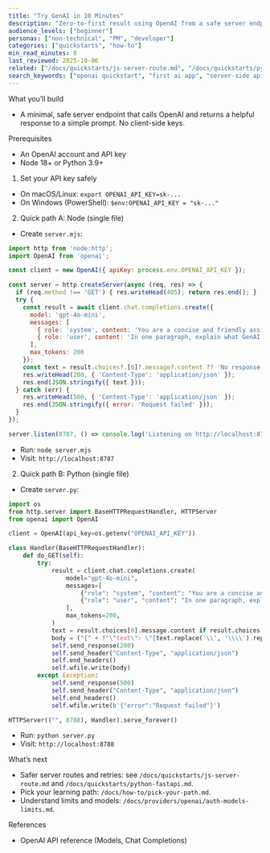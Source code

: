 ```yaml
---
title: "Try GenAI in 10 Minutes"
description: "Zero-to-first result using OpenAI from a safe server endpoint in Node or Python."
audience_levels: ["beginner"]
personas: ["non-technical", "PM", "developer"]
categories: ["quickstarts", "how-to"]
min_read_minutes: 8
last_reviewed: 2025-10-06
related: ["/docs/quickstarts/js-server-route.md", "/docs/quickstarts/python-fastapi.md", "/docs/wizard/overview.md", "/docs/how-to/pick-your-path.md"]
search_keywords: ["openai quickstart", "first ai app", "server-side api key", "node", "python"]
---
```


What you’ll build

- A minimal, safe server endpoint that calls OpenAI and returns a helpful response to a simple prompt. No client-side keys.

Prerequisites

- An OpenAI account and API key
- Node 18+ or Python 3.9+

1) Set your API key safely

- On macOS/Linux: `export OPENAI_API_KEY=sk-...`
- On Windows (PowerShell): `$env:OPENAI_API_KEY = "sk-..."`

2) Quick path A: Node (single file)

- Create `server.mjs`:

```js
import http from 'node:http';
import OpenAI from 'openai';

const client = new OpenAI({ apiKey: process.env.OPENAI_API_KEY });

const server = http.createServer(async (req, res) => {
  if (req.method !== 'GET') { res.writeHead(405); return res.end(); }
  try {
    const result = await client.chat.completions.create({
      model: 'gpt-4o-mini',
      messages: [
        { role: 'system', content: 'You are a concise and friendly assistant.' },
        { role: 'user', content: 'In one paragraph, explain what GenAI is.' }
      ],
      max_tokens: 200
    });
    const text = result.choices?.[0]?.message?.content ?? 'No response';
    res.writeHead(200, { 'Content-Type': 'application/json' });
    res.end(JSON.stringify({ text }));
  } catch (err) {
    res.writeHead(500, { 'Content-Type': 'application/json' });
    res.end(JSON.stringify({ error: 'Request failed' }));
  }
});

server.listen(8787, () => console.log('Listening on http://localhost:8787'));
```

- Run: `node server.mjs`
- Visit: `http://localhost:8787`

2) Quick path B: Python (single file)

- Create `server.py`:

```python
import os
from http.server import BaseHTTPRequestHandler, HTTPServer
from openai import OpenAI

client = OpenAI(api_key=os.getenv("OPENAI_API_KEY"))

class Handler(BaseHTTPRequestHandler):
    def do_GET(self):
        try:
            result = client.chat.completions.create(
                model="gpt-4o-mini",
                messages=[
                    {"role": "system", "content": "You are a concise and friendly assistant."},
                    {"role": "user", "content": "In one paragraph, explain what GenAI is."}
                ],
                max_tokens=200,
            )
            text = result.choices[0].message.content if result.choices else "No response"
            body = ("{" + f"\"text\": \"{text.replace('\\', '\\\\').replace('\"', '\\\"')}\"" + "}").encode("utf-8")
            self.send_response(200)
            self.send_header("Content-Type", "application/json")
            self.end_headers()
            self.wfile.write(body)
        except Exception:
            self.send_response(500)
            self.send_header("Content-Type", "application/json")
            self.end_headers()
            self.wfile.write(b'{"error":"Request failed"}')

HTTPServer(("", 8788), Handler).serve_forever()
```

- Run: `python server.py`
- Visit: `http://localhost:8788`

What’s next

- Safer server routes and retries: see `/docs/quickstarts/js-server-route.md` and `/docs/quickstarts/python-fastapi.md`.
- Pick your learning path: `/docs/how-to/pick-your-path.md`.
- Understand limits and models: `/docs/providers/openai/auth-models-limits.md`.

References

- OpenAI API reference (Models, Chat Completions)

